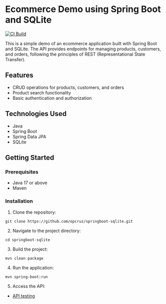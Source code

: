 # Ecommerce Demo using Spring Boot and SQLite

[![CI Build](https://github.com/opcruz/springboot-sqlite/actions/workflows/build-and-test.yml/badge.svg?branch=master)](https://github.com/opcruz/springboot-sqlite/actions/workflows/build-and-test.yml)

This is a simple demo of an ecommerce application built with Spring Boot and SQLite. The API provides endpoints for managing products, customers, and orders, following the principles of REST (Representational State Transfer).
## Features

- CRUD operations for products, customers, and orders
- Product search functionality
- Basic authentication and authorization

## Technologies Used

- Java
- Spring Boot
- Spring Data JPA
- SQLite

## Getting Started

### Prerequisites

- Java 17 or above
- Maven

### Installation

1. Clone the repository:

```shell
git clone https://github.com/opcruz/springboot-sqlite.git
```

2. Navigate to the project directory:

```shell
cd springboot-sqlite
```

3. Build the project:

```shell
mvn clean package
```

4. Run the application:

```shell
mvn spring-boot:run
```

5. Access the API:

- [API testing](http://localhost:8080/ecommerce/api/v1/swagger-ui/index.html)


